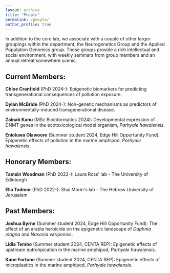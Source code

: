 ```yaml
---
layout: archive
title: "People"
permalink: /people/
author_profile: true
---
```


In addition to the core lab, we associate with a couple of other larger groupings within the department, the Neurogenetics Group and the Applied Population Genomics group. These groups provide a rich intellectual and social environment, with weekly seminars from group members and an annual retreat somewhere scenic.

<h2>Current Members:</h2>
<b>Chloe Cranfield</b> (PhD 2024-): Epigenetic biomarkers for predicting transgenerational consequences of pollution exposure.

<b>Dylan McBride</b> (PhD 2024-): Non-genetic mechanisms as predictors of environmentally-induced transgenerational disease.

<b>Zainab Kanu</b> (MSc Bioinformatics 2024): Developmental expression of DNMT genes in the ecotoxicological model organism, <i>Parhyale hawaiensis</i>.

<b>Enioluwa Olawoore</b> (Summer student 2024, Edge Hill Opportunity Fund): Epigenetic effects of pollution in the marine amphipod, <i>Parhyale hawaiensis</i>.


<h2>Honorary Members:</h2>
<b>Tamsin Woodman</b> (PhD 2022-): Laura Ross' lab - The University of Edinburgh

<b>Ella Tadmor</b> (PhD 2022-): Shai Morin's lab - The Hebrew University of Jerusalem


<h2>Past Members:</h2>
<b>Joshua Byrne</b> (Summer student 2024, Edge Hill Opportunity Fund): The effect of an arable herbicide on the epigenetic landscape of <i>Daphnia magna</i> and <i>Nasonia vitripennis</i>.

<b>Lidia Tembo</b> (Summer student 2024, CENTA REP): Epigenetic effects of upstream eutrohpication in the marine amphipod, <i>Parhyale hawaiensis</i>.

<b>Kane Fortune</b> (Summer student 2024, CENTA REP): Epigenetic effects of microplastics in the marine amphipod, <i>Parhyale hawaiensis</i>.